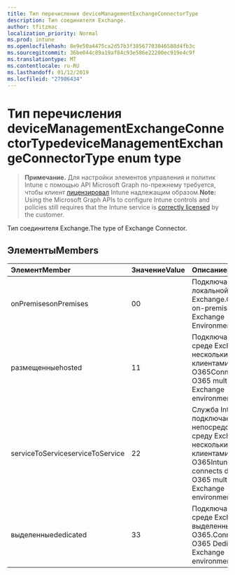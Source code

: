 ```yaml
---
title: Тип перечисления deviceManagementExchangeConnectorType
description: Тип соединителя Exchange.
author: tfitzmac
localization_priority: Normal
ms.prod: intune
ms.openlocfilehash: 8e9e50a4475ca2d57b3f38567703046588d4fb3c
ms.sourcegitcommit: 36be044c89a19af84c93e586e22200ec919e4c9f
ms.translationtype: MT
ms.contentlocale: ru-RU
ms.lasthandoff: 01/12/2019
ms.locfileid: "27986434"
---
```

# <a name="devicemanagementexchangeconnectortype-enum-type"></a><span data-ttu-id="a3e6c-103">Тип перечисления deviceManagementExchangeConnectorType</span><span class="sxs-lookup"><span data-stu-id="a3e6c-103">deviceManagementExchangeConnectorType enum type</span></span>

> <span data-ttu-id="a3e6c-104">**Примечание.** Для настройки элементов управления и политик Intune с помощью API Microsoft Graph по-прежнему требуется, чтобы клиент [лицензировал](https://go.microsoft.com/fwlink/?linkid=839381) Intune надлежащим образом.</span><span class="sxs-lookup"><span data-stu-id="a3e6c-104">**Note:** Using the Microsoft Graph APIs to configure Intune controls and policies still requires that the Intune service is [correctly licensed](https://go.microsoft.com/fwlink/?linkid=839381) by the customer.</span></span>

<span data-ttu-id="a3e6c-105">Тип соединителя Exchange.</span><span class="sxs-lookup"><span data-stu-id="a3e6c-105">The type of Exchange Connector.</span></span>
## <a name="members"></a><span data-ttu-id="a3e6c-106">Элементы</span><span class="sxs-lookup"><span data-stu-id="a3e6c-106">Members</span></span>
|<span data-ttu-id="a3e6c-107">Элемент</span><span class="sxs-lookup"><span data-stu-id="a3e6c-107">Member</span></span>|<span data-ttu-id="a3e6c-108">Значение</span><span class="sxs-lookup"><span data-stu-id="a3e6c-108">Value</span></span>|<span data-ttu-id="a3e6c-109">Описание</span><span class="sxs-lookup"><span data-stu-id="a3e6c-109">Description</span></span>|
|:---|:---|:---|
|<span data-ttu-id="a3e6c-110">onPremises</span><span class="sxs-lookup"><span data-stu-id="a3e6c-110">onPremises</span></span>|<span data-ttu-id="a3e6c-111">0</span><span class="sxs-lookup"><span data-stu-id="a3e6c-111">0</span></span>|<span data-ttu-id="a3e6c-112">Подключается к локальной среды Exchange.</span><span class="sxs-lookup"><span data-stu-id="a3e6c-112">Connects to on-premises Exchange Environment.</span></span>|
|<span data-ttu-id="a3e6c-113">размещенные</span><span class="sxs-lookup"><span data-stu-id="a3e6c-113">hosted</span></span>|<span data-ttu-id="a3e6c-114">1</span><span class="sxs-lookup"><span data-stu-id="a3e6c-114">1</span></span>|<span data-ttu-id="a3e6c-115">Подключается к среде Exchange несколькими клиентами O365</span><span class="sxs-lookup"><span data-stu-id="a3e6c-115">Connects to O365 multi-tenant Exchange environment</span></span>|
|<span data-ttu-id="a3e6c-116">serviceToService</span><span class="sxs-lookup"><span data-stu-id="a3e6c-116">serviceToService</span></span>|<span data-ttu-id="a3e6c-117">2</span><span class="sxs-lookup"><span data-stu-id="a3e6c-117">2</span></span>|<span data-ttu-id="a3e6c-118">Служба Intune подключается непосредственно в среду Exchange несколькими клиентами O365</span><span class="sxs-lookup"><span data-stu-id="a3e6c-118">Intune Service connects directly to O365 multi-tenant Exchange environment</span></span>|
|<span data-ttu-id="a3e6c-119">выделенные</span><span class="sxs-lookup"><span data-stu-id="a3e6c-119">dedicated</span></span>|<span data-ttu-id="a3e6c-120">3</span><span class="sxs-lookup"><span data-stu-id="a3e6c-120">3</span></span>|<span data-ttu-id="a3e6c-121">Подключается к среде Exchange выделенных O365.</span><span class="sxs-lookup"><span data-stu-id="a3e6c-121">Connects to O365 Dedicated Exchange environment.</span></span>|



